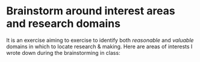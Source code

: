 # Brainstorm around interest areas and research domains

It is an exercise aiming to exercise to identify both *reasonable* and *valuable* domains in which to locate research & making. Here are areas of interests I wrote down during the brainstorming in class:


